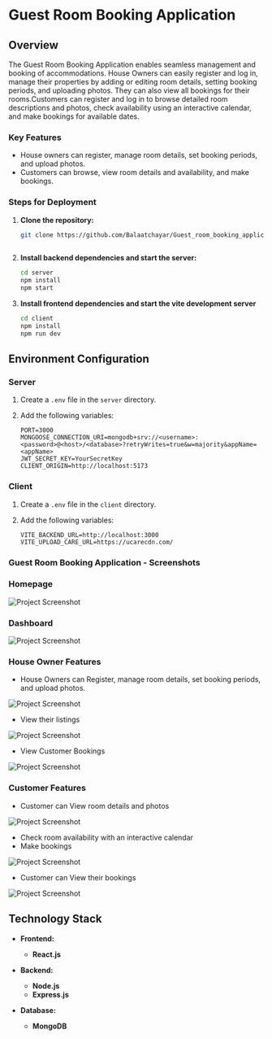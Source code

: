 # Guest Room Booking Application

## Overview

The Guest Room Booking Application enables seamless management and booking of accommodations. House Owners can easily register and log in, manage their properties by adding or editing room details, setting booking periods, and uploading photos. They can also view all bookings for their rooms.Customers can register and log in to browse detailed room descriptions and photos, check availability using an interactive calendar, and make bookings for available dates.


### Key Features
- House owners can register, manage room details, set booking periods, and upload photos.
- Customers can browse, view room details and availability, and make bookings.

  

### Steps for Deployment

1. **Clone the repository:**
   ```sh
   git clone https://github.com/Balaatchayar/Guest_room_booking_application_MERN
  
2. **Install backend dependencies and start the server:**
    ```sh
    cd server
    npm install
    npm start

3. **Install frontend dependencies and start the vite development server**
    ```sh
    cd client
    npm install
    npm run dev

## Environment Configuration

### Server

1. Create a `.env` file in the `server` directory.

2. Add the following variables:

    ```env
    PORT=3000
    MONGOOSE_CONNECTION_URI=mongodb+srv://<username>:<password>@<host>/<database>?retryWrites=true&w=majority&appName=<appName>
    JWT_SECRET_KEY=YourSecretKey
    CLIENT_ORIGIN=http://localhost:5173
    ```

### Client

1. Create a `.env` file in the `client` directory.

2. Add the following variables:

    ```env
    VITE_BACKEND_URL=http://localhost:3000
    VITE_UPLOAD_CARE_URL=https://ucarecdn.com/
    ```

 

### Guest Room Booking Application - Screenshots

### Homepage

![Project Screenshot](sample_data/Guest_Room_Booking_Application_Screenshots/Screenshot1.png)

### Dashboard

![Project Screenshot](sample_data/Guest_Room_Booking_Application_Screenshots/Screenshot2.png)


### House Owner Features
- House Owners can Register, manage room details, set booking periods, and upload photos.
  
![Project Screenshot](sample_data/Guest_Room_Booking_Application_Screenshots/Screenshot3.png)

- View their listings
  
![Project Screenshot](sample_data/Guest_Room_Booking_Application_Screenshots/Screenshot4.png)

- View Customer Bookings
  
![Project Screenshot](sample_data/Guest_Room_Booking_Application_Screenshots/Screenshot5.png)



### Customer Features
- Customer can View room details and photos

![Project Screenshot](sample_data/Guest_Room_Booking_Application_Screenshots/Screenshot6.png)

- Check room availability with an interactive calendar
- Make bookings

![Project Screenshot](sample_data/Guest_Room_Booking_Application_Screenshots/Screenshot7.png)

- Customer can View their bookings

![Project Screenshot](sample_data/Guest_Room_Booking_Application_Screenshots/Screenshot8.png)



## Technology Stack

- **Frontend:**
  - **React.js**

- **Backend:**
  - **Node.js**
  - **Express.js**

- **Database:**
  - **MongoDB**



